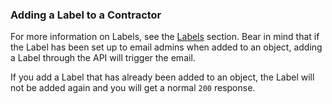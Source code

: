 ### Adding a Label to a Contractor

For more information on Labels, see the [Labels](#label-object) section. Bear in mind that if the Label has been set up to email admins when added to an object, adding a Label through the API will trigger the email.

If you add a Label that has already been added to an object, the Label will not be added again and you will get a normal `200` response.
